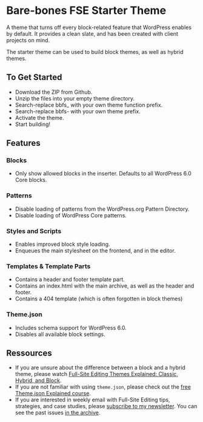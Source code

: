 # Bare-bones FSE Starter Theme

A theme that turns off every block-related feature that WordPress enables by default. It provides a clean slate, and has been created with client projects on mind. 

The starter theme can be used to build block themes, as well as hybrid themes.

## To Get Started

- Download the ZIP from Github.
- Unzip the files into your empty theme directory.
- Search-replace bbfs_ with your own theme function prefix.
- Search-replace bbfs- with your own theme prefix.
- Activate the theme.
- Start building!

## Features

### Blocks

- Only show allowed blocks in the inserter. Defaults to all WordPress 6.0 Core blocks.

### Patterns

- Disable loading of patterns from the WordPress.org Pattern Directory.
- Disable loading of WordPress Core patterns.

### Styles and Scripts

- Enables improved block style loading.
- Enqueues the main stylesheet on the frontend, and in the editor.

### Templates & Template Parts

- Contains a header and footer template part.
- Contains an index.html with the main archive, as well as the header and footer.
- Contains a 404 template (which is often forgotten in block themes)

### Theme.json

- Includes schema support for WordPress 6.0.
- Disables all available block settings.

## Ressources

- If you are unsure about the difference between a block and a hybrid theme, please watch [Full-Site Editing Themes Explained: Classic, Hybrid, and Block](https://youtu.be/tsCT-18Udpw).
- If you are not familiar with using `theme.json`, please check out the [free Theme.json Explained course](https://wpdevelopment.courses/lp/theme-json-explained/).
- If you are interested in weekly email with Full-Site Editing tips, strategies, and case studies, please [subscribe to my newsletter](https://wpdevelopment.courses/lp/newsletter/). You can see the past issues [in the archive](https://wpdevelopmentcourses.ck.page/posts).
